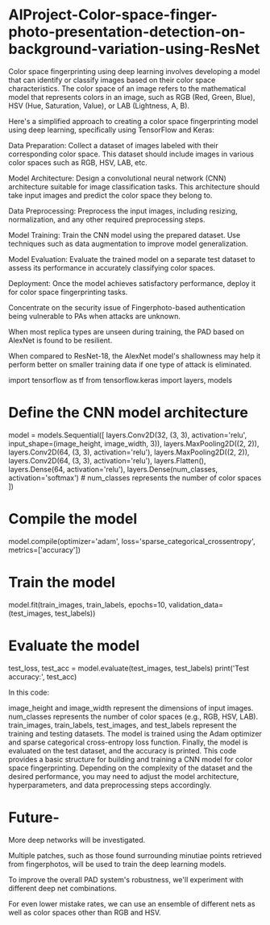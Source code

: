# AIProject-Color-space-finger-photo-presentation-detection-on-background-variation-using-ResNet

Color space fingerprinting using deep learning involves developing a model that can identify or classify images based on their color space characteristics. The color space of an image refers to the mathematical model that represents colors in an image, such as RGB (Red, Green, Blue), HSV (Hue, Saturation, Value), or LAB (Lightness, A, B).

Here's a simplified approach to creating a color space fingerprinting model using deep learning, specifically using TensorFlow and Keras:

Data Preparation: Collect a dataset of images labeled with their corresponding color space. This dataset should include images in various color spaces such as RGB, HSV, LAB, etc.

Model Architecture: Design a convolutional neural network (CNN) architecture suitable for image classification tasks. This architecture should take input images and predict the color space they belong to.

Data Preprocessing: Preprocess the input images, including resizing, normalization, and any other required preprocessing steps.

Model Training: Train the CNN model using the prepared dataset. Use techniques such as data augmentation to improve model generalization.

Model Evaluation: Evaluate the trained model on a separate test dataset to assess its performance in accurately classifying color spaces.

Deployment: Once the model achieves satisfactory performance, deploy it for color space fingerprinting tasks.

Concentrate on the security issue of Fingerphoto-based authentication being vulnerable to PAs when attacks are unknown.

When most replica types are unseen during training, the PAD based on AlexNet is found to be resilient.

When compared to ResNet-18, the AlexNet model's shallowness may help it perform better on smaller training data if one type of attack is eliminated.

import tensorflow as tf
from tensorflow.keras import layers, models

# Define the CNN model architecture
model = models.Sequential([
    layers.Conv2D(32, (3, 3), activation='relu', input_shape=(image_height, image_width, 3)),
    layers.MaxPooling2D((2, 2)),
    layers.Conv2D(64, (3, 3), activation='relu'),
    layers.MaxPooling2D((2, 2)),
    layers.Conv2D(64, (3, 3), activation='relu'),
    layers.Flatten(),
    layers.Dense(64, activation='relu'),
    layers.Dense(num_classes, activation='softmax')  # num_classes represents the number of color spaces
])

# Compile the model
model.compile(optimizer='adam',
              loss='sparse_categorical_crossentropy',
              metrics=['accuracy'])

# Train the model
model.fit(train_images, train_labels, epochs=10, validation_data=(test_images, test_labels))

# Evaluate the model
test_loss, test_acc = model.evaluate(test_images, test_labels)
print('Test accuracy:', test_acc)

In this code:

image_height and image_width represent the dimensions of input images.
num_classes represents the number of color spaces (e.g., RGB, HSV, LAB).
train_images, train_labels, test_images, and test_labels represent the training and testing datasets.
The model is trained using the Adam optimizer and sparse categorical cross-entropy loss function.
Finally, the model is evaluated on the test dataset, and the accuracy is printed.
This code provides a basic structure for building and training a CNN model for color space fingerprinting. Depending on the complexity of the dataset and the desired performance, you may need to adjust the model architecture, hyperparameters, and data preprocessing steps accordingly.

# Future-

More deep networks will be investigated.

Multiple patches, such as those found surrounding minutiae points retrieved from fingerphotos, will be used to train the deep learning models.

To improve the overall PAD system's robustness, we'll experiment with different deep net combinations.

For even lower mistake rates, we can use an ensemble of different nets as well as color spaces other than RGB and HSV.



